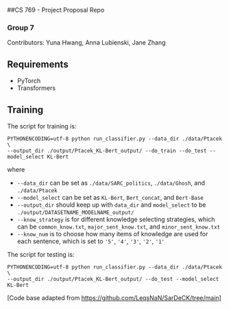 ##CS 769 -  Project Proposal Repo
### Group 7

Contributors: Yuna Hwang, Anna Lubienski, Jane Zhang




## Requirements
* PyTorch
* Transformers

## Training
The script for training is:
```
PYTHONENCODING=utf-8 python run_classifier.py --data_dir ./data/Ptacek \ 
--output_dir ./output/Ptacek_KL-Bert_output/ --do_train --do_test --model_select KL-Bert
```
where 
* `--data_dir` can be set as `./data/SARC_politics`, `./data/Ghosh`, and `./data/Ptacek`  
* `--model_select` can be set as `KL-Bert`, `Bert_concat`, and `Bert-Base`  
* `--output_dir` should keep up with `data_dir` and `model_select` to be `./output/DATASETNAME_MODELNAME_output/`
* `--know_strategy` is for different knowledge selecting strategies, which can be `common_know.txt`, `major_sent_know.txt`, and `minor_sent_know.txt`
* `--know_num` is to choose how many items of knowledge are used for each sentence, which is set to `'5'`, `'4'`, `'3'`, `'2'`, `'1'`

The script for testing is:
```
PYTHONENCODING=utf-8 python run_classifier.py --data_dir ./data/Ptacek \ 
--output_dir ./output/Ptacek_KL-Bert_output/ --do_test --model_select KL-Bert

```


[Code base adapted from https://github.com/LeqsNaN/SarDeCK/tree/main]
